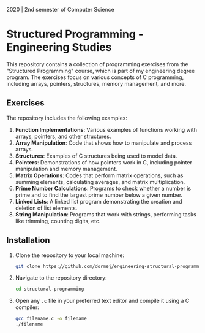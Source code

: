 2020 | 2nd semester of Computer Science
# Structured Programming - Engineering Studies

This repository contains a collection of programming exercises from the "Structured Programming" course, which is part of my engineering degree program.
The exercises focus on various concepts of C programming, including arrays, pointers, structures, memory management, and more.

## Exercises

The repository includes the following examples:

1. **Function Implementations**: Various examples of functions working with arrays, pointers, and other structures.
2. **Array Manipulation**: Code that shows how to manipulate and process arrays.
3. **Structures**: Examples of C structures being used to model data.
4. **Pointers**: Demonstrations of how pointers work in C, including pointer manipulation and memory management.
5. **Matrix Operations**: Codes that perform matrix operations, such as summing elements, calculating averages, and matrix multiplication.
6. **Prime Number Calculations**: Programs to check whether a number is prime and to find the largest prime number below a given number.
7. **Linked Lists**: A linked list program demonstrating the creation and deletion of list elements.
8. **String Manipulation**: Programs that work with strings, performing tasks like trimming, counting digits, etc.

## Installation

1. Clone the repository to your local machine:
    ```bash
    git clone https://github.com/dormej/engineering-structural-programming.git
    ```
2. Navigate to the repository directory:
    ```bash
    cd structural-programming
    ```
3. Open any `.c` file in your preferred text editor and compile it using a C compiler:
    ```bash
    gcc filename.c -o filename
    ./filename
    ```
